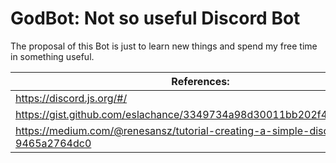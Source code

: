 # GodBot: Not so useful Discord Bot

The proposal of this Bot is just to learn new things and spend my free time in something useful.


| References:                                                                       |                  |
|-----------------------------------------------------------------------------------|------------------|
| https://discord.js.org/#/                                                         | Discord.js       |
| https://gist.github.com/eslachance/3349734a98d30011bb202f47342601d3               | eslachance       |
| https://medium.com/@renesansz/tutorial-creating-a-simple-discord-bot-9465a2764dc0 | Renemari Padillo | 
